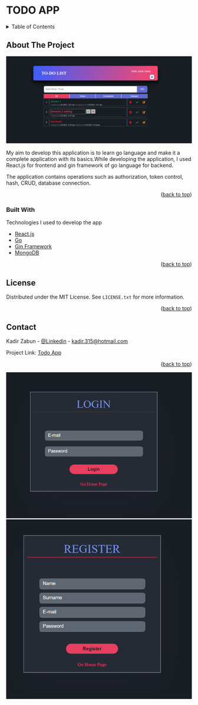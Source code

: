 # TODO APP

<!-- TABLE OF CONTENTS -->
<details>
  <summary>Table of Contents</summary>
  <ol>
    <li>
      <a href="#about-the-project">About The Project</a>
      <ul>
        <li><a href="#built-with">Built With</a></li>
      </ul>
    </li>
    <li><a href="#license">License</a></li>
    <li><a href="#contact">Contact</a></li>
  </ol>
</details>

<!-- ABOUT THE PROJECT -->

## About The Project

![Home Page](https://github.com/ZabunKadir/todo-app/blob/main/screenShot/homePage.png)

My aim to develop this application is to learn go language and make it a complete application with its basics.While developing the application, I used React.js for frontend and gin framework of go language for backend.

The application contains operations such as authorization, token control, hash, CRUD, database connection.

<p align="right">(<a href="#top">back to top</a>)</p>

### Built With

Technologies I used to develop the app

- [React.js](https://reactjs.org/)
- [Go](https://go.dev/)
- [Gin Framework](https://github.com/gin-gonic/gin)
- [MongoDB](https://www.mongodb.com/)

<p align="right">(<a href="#top">back to top</a>)</p>

<!-- LICENSE -->

## License

Distributed under the MIT License. See `LICENSE.txt` for more information.

<p align="right">(<a href="#top">back to top</a>)</p>

<!-- CONTACT -->

## Contact

Kadir Zabun - [@Linkedin](https://www.linkedin.com/in/kadirzabun/) - kadir.315@hotmail.com

Project Link: [Todo App](https://github.com/ZabunKadir/todo-app)

<p align="right">(<a href="#top">back to top</a>)</p>

![Login](https://github.com/ZabunKadir/todo-app/blob/main/screenShot/login.png)
![Register](https://github.com/ZabunKadir/todo-app/blob/main/screenShot/register.png)
